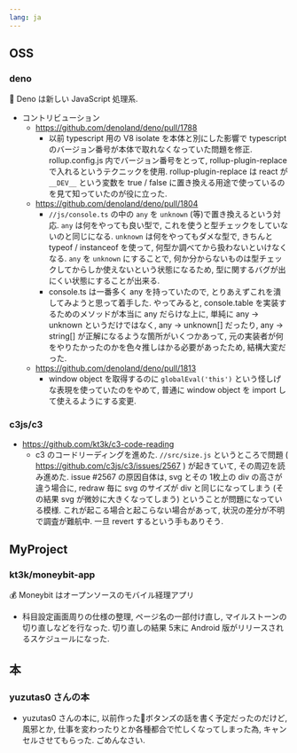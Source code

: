 ```yaml
---
lang: ja
---
```


## OSS

### deno

🦕 Deno は新しい JavaScript 処理系.

- コントリビューション
  - https://github.com/denoland/deno/pull/1788
    - 以前 typescript 用の V8 isolate を本体と別にした影響で typescript のバージョン番号が本体で取れなくなっていた問題を修正. rollup.config.js 内でバージョン番号をとって, rollup-plugin-replace で入れるというテクニックを使用. rollup-plugin-replace は react が `__DEV__` という変数を true / false に置き換える用途で使っているのを見て知っていたのが役に立った.
  - https://github.com/denoland/deno/pull/1804
    - `//js/console.ts` の中の `any` を `unknown` (等)で置き換えるという対応. `any` は何をやっても良い型で, これを使うと型チェックをしていないのと同じになる. `unknown` は何をやってもダメな型で, きちんと typeof / instanceof を使って, 何型か調べてから扱わないといけなくなる. `any` を `unknown` にすることで, 何か分からないものは型チェックしてからしか使えないという状態になるため, 型に関するバグが出にくい状態にすることが出来る.
    - console.ts は一番多く any を持っていたので, とりあえずこれを潰してみようと思って着手した. やってみると, console.table を実装するためのメソッドが本当に any だらけな上に, 単純に any -> unknown というだけではなく, any -> unknown[] だったり, any -> string[] が正解になるような箇所がいくつかあって, 元の実装者が何をやりたかったのかを色々推しはかる必要があったため, 結構大変だった.
  - https://github.com/denoland/deno/pull/1813
    - window object を取得するのに `globalEval('this')` という怪しげな表現を使っていたのをやめて, 普通に window object を import して使えるようにする変更.

### c3js/c3

- https://github.com/kt3k/c3-code-reading
  - c3 のコードリーディングを進めた. `//src/size.js` というところで問題 ( https://github.com/c3js/c3/issues/2567 ) が起きていて, その周辺を読み進めた. issue #2567 の原因自体は, svg とその 1枚上の div の高さが違う場合に, redraw 毎に svg のサイズが div と同じになってしまう (その結果 svg が微妙に大きくなってしまう) ということが問題になっている模様. これが起こる場合と起こらない場合があって, 状況の差分が不明で調査が難航中. 一旦 revert するという手もありそう.

## MyProject

### kt3k/moneybit-app

💰 Moneybit はオープンソースのモバイル経理アプリ

- 科目設定画面周りの仕様の整理, ページ名の一部付け直し, マイルストーンの切り直しなどを行なった. 切り直しの結果 5末に Android 版がリリースされるスケジュールになった.

## 本

### yuzutas0 さんの本

- yuzutas0 さんの本に, 以前作った🌱ボタンズの話を書く予定だったのだけど, 風邪とか, 仕事を変わったりとか各種都合で忙しくなってしまった為, キャンセルさせてもらった. ごめんなさい.
